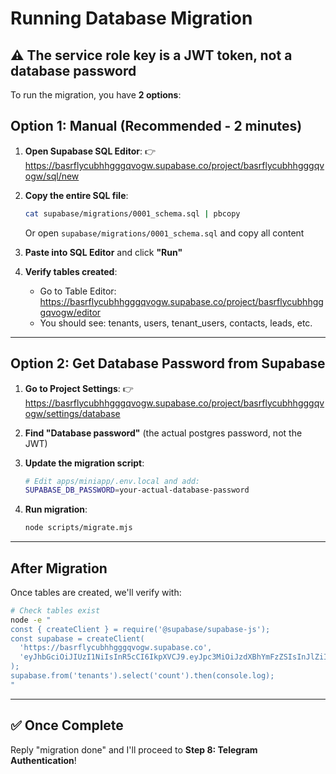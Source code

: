 # Running Database Migration

## ⚠️ The service role key is a JWT token, not a database password

To run the migration, you have **2 options**:

## Option 1: Manual (Recommended - 2 minutes)

1. **Open Supabase SQL Editor**:
   👉 https://basrflycubhhgggqvogw.supabase.co/project/basrflycubhhgggqvogw/sql/new

2. **Copy the entire SQL file**:
   ```bash
   cat supabase/migrations/0001_schema.sql | pbcopy
   ```
   Or open `supabase/migrations/0001_schema.sql` and copy all content

3. **Paste into SQL Editor** and click **"Run"**

4. **Verify tables created**:
   - Go to Table Editor: https://basrflycubhhgggqvogw.supabase.co/project/basrflycubhhgggqvogw/editor
   - You should see: tenants, users, tenant_users, contacts, leads, etc.

---

## Option 2: Get Database Password from Supabase

1. **Go to Project Settings**:
   👉 https://basrflycubhhgggqvogw.supabase.co/project/basrflycubhhgggqvogw/settings/database

2. **Find "Database password"** (the actual postgres password, not the JWT)

3. **Update the migration script**:
   ```bash
   # Edit apps/miniapp/.env.local and add:
   SUPABASE_DB_PASSWORD=your-actual-database-password
   ```

4. **Run migration**:
   ```bash
   node scripts/migrate.mjs
   ```

---

## After Migration

Once tables are created, we'll verify with:
```bash
# Check tables exist
node -e "
const { createClient } = require('@supabase/supabase-js');
const supabase = createClient(
  'https://basrflycubhhgggqvogw.supabase.co',
  'eyJhbGciOiJIUzI1NiIsInR5cCI6IkpXVCJ9.eyJpc3MiOiJzdXBhYmFzZSIsInJlZiI6ImJhc3JmbHljdWJoaGdnZ3F2b2d3Iiwicm9sZSI6InNlcnZpY2Vfcm9sZSIsImlhdCI6MTc1NTY4NTM4MiwiZXhwIjoyMDcxMjYxMzgyfQ.C3_UQqe3LXG2LskN3Yw9Y4jryYWAZr0G_-ZYrVVB_KA'
);
supabase.from('tenants').select('count').then(console.log);
"
```

---

## ✅ Once Complete

Reply "migration done" and I'll proceed to **Step 8: Telegram Authentication**!
